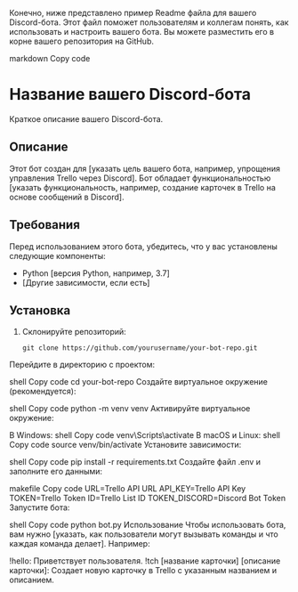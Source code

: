 Конечно, ниже представлено пример Readme файла для вашего Discord-бота. Этот файл поможет пользователям и коллегам понять, как использовать и настроить вашего бота. Вы можете разместить его в корне вашего репозитория на GitHub.

markdown
Copy code
# Название вашего Discord-бота

Краткое описание вашего Discord-бота.

## Описание

Этот бот создан для [указать цель вашего бота, например, упрощения управления Trello через Discord]. Бот обладает функциональностью [указать функциональность, например, создание карточек в Trello на основе сообщений в Discord].

## Требования

Перед использованием этого бота, убедитесь, что у вас установлены следующие компоненты:

- Python [версия Python, например, 3.7]
- [Другие зависимости, если есть]

## Установка

1. Склонируйте репозиторий:

   ```shell
   git clone https://github.com/yourusername/your-bot-repo.git
Перейдите в директорию с проектом:

shell
Copy code
cd your-bot-repo
Создайте виртуальное окружение (рекомендуется):

shell
Copy code
python -m venv venv
Активируйте виртуальное окружение:

В Windows:
shell
Copy code
venv\Scripts\activate
В macOS и Linux:
shell
Copy code
source venv/bin/activate
Установите зависимости:

shell
Copy code
pip install -r requirements.txt
Создайте файл .env и заполните его данными:

makefile
Copy code
URL=Trello API URL
API_KEY=Trello API Key
TOKEN=Trello Token
ID=Trello List ID
TOKEN_DISCORD=Discord Bot Token
Запустите бота:

shell
Copy code
python bot.py
Использование
Чтобы использовать бота, вам нужно [указать, как пользователи могут вызывать команды и что каждая команда делает]. Например:

!hello: Приветствует пользователя.
!tch [название карточки] [описание карточки]: Создает новую карточку в Trello с указанным названием и описанием.
